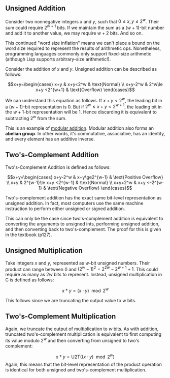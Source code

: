 ## Unsigned Addition
Consider two nonnegative integers $x$ and $y$, such that $0\le x,y\le2^{w}$. Their sum could require $2^{w+1}$ bits. If we maintain the sum as a $(w+1)$-bit number and add it to another value, we may require $w+2$ bits. And so on.

This continued "word size inflation" means we can't place a bound on the word size required to represent the results of arithmetic ops. Nonetheless, programming languages commonly only support fixed-size arithmetic (although Lisp supports arbitrary-size arithmetic!). 

Consider the addition of $x$ and $y$. Unsigned addition can be described as follows:

$$x+y=\begin{cases}
  x+y & x+y<2^w & \text{Normal} \\
  x+y-2^w & 2^w\le x+y <2^{w+1} & \text{Overflow}
\end{cases}$$

We can understand this equation as follows. If $x+y<2^w$, the leading bit in a $(w+1)$-bit representation is $0$. But if $2^w\le x+y <2^{w+1}$, the leading bit in the $w+1$-bit representation will be $1$. Hence discarding it is equivalent to subtracting $2^w$ from the sum.

This is an example of [modular addition](https://en.wikipedia.org/wiki/Modular_arithmetic). Modular addition also forms an **abelian group**. In other words, it's commutative, associative, has an identity, and every element has an additive inverse.

## Two's-Complement Addition

Two's-Complement Addition is defined as follows:

$$x+y=\begin{cases}
  x+y-2^w & x+y\ge2^{w-1} & \text{Positive Overflow} \\
  x+y & 2^{w-1}\le x+y <2^{w-1} & \text{Normal} \\
  x+y+2^w & x+y <-2^{w-1} & \text{Negative Overflow} 
\end{cases}$$

Two's-complement addition has the exact same bit-level representation as unsigned addition. In fact, most computers use the same machine instruction to perform either unsigned or signed addition.

This can only be the case since two's-complement addition is equivalent to converting the arguments to unsigned ints, performing unsigned addition, and then converting back to two's-complement. The proof for this is given in the textbook (p127).

## Unsigned Multiplication

Take integers $x$ and $y$, represented as $w$-bit unsigned numbers. Their product can range between $0$ and $(2^w-1)^2=2^{2w}-2^{w+1}+1$. This could require as many as $2w$ bits to represent.
Instead, unsigned multiplication in C is defined as follows:

$$x *y=(x\cdot y)\mod2^w$$

This follows since we are truncating the output value to $w$ bits.

## Two's-Complement Multiplication
Again, we truncate the output of multiplication to $w$ bits. As with addition, truncated two's-complement multiplication is equivalent to first computing its value modulo $2^w$ and then converting from unsigned to two's complement:

$$x*y=\textrm{U2T}((x\cdot y)\mod2^w)$$
Again, this means that the bit-level representation of the product operation is identical for both unsigned and two's-complement multiplication.







